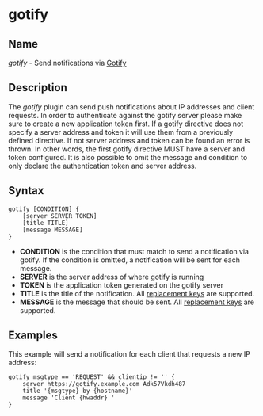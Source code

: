 # gotify

## Name

*gotify* - Send notifications via [Gotify](https://gotify.net)

## Description

The *gotify* plugin can send push notifications about IP addresses and client requests. In order to
authenticate against the gotify server please make sure to create a new application token first. If a
gotify directive does not specify a server address and token it will use them from a previously defined
directive. If not server address and token can be found an error is thrown. In other words, the first
gotify directive MUST have a server and token configured. It is also possible to omit the message and
condition to only declare the authentication token and server address.

## Syntax

```
gotify [CONDITION] {
    [server SERVER TOKEN]
    [title TITLE]
    [message MESSAGE]
}
```

* **CONDITION** is the condition that must match to send a notification via gotify. If the condition is omitted, a notification
will be sent for each message.  
* **SERVER** is the server address of where gotify is running  
* **TOKEN** is the application token generated on the gotify server
* **TITLE** is the title of the notification. All [replacement keys](../../core/replacer/README.md) are supported.
* **MESSAGE** is the message that should be sent. All [replacement keys](../../core/replacer/README.md) are supported.

## Examples

This example will send a notification for each client that requests a new IP address:

```
gotify msgtype == 'REQUEST' && clientip != '' {
    server https://gotify.example.com Adk57Vkdh487
    title '{msgtype} by {hostname}'
    message 'Client {hwaddr} ' 
}
```